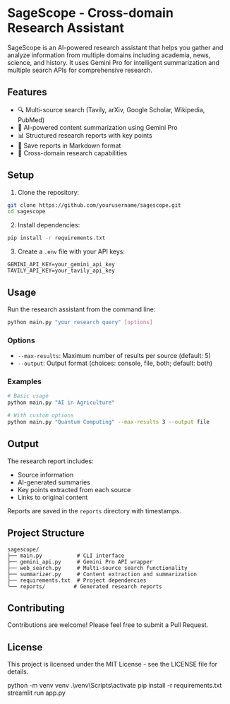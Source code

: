 # SageScope - Cross-domain Research Assistant

SageScope is an AI-powered research assistant that helps you gather and analyze information from multiple domains including academia, news, science, and history. It uses Gemini Pro for intelligent summarization and multiple search APIs for comprehensive research.

## Features

- 🔍 Multi-source search (Tavily, arXiv, Google Scholar, Wikipedia, PubMed)
- 📝 AI-powered content summarization using Gemini Pro
- 📊 Structured research reports with key points
- 💾 Save reports in Markdown format
- 🎯 Cross-domain research capabilities

## Setup

1. Clone the repository:
```bash
git clone https://github.com/yourusername/sagescope.git
cd sagescope
```

2. Install dependencies:
```bash
pip install -r requirements.txt
```

3. Create a `.env` file with your API keys:
```
GEMINI_API_KEY=your_gemini_api_key
TAVILY_API_KEY=your_tavily_api_key
```

## Usage

Run the research assistant from the command line:

```bash
python main.py "your research query" [options]
```

### Options

- `--max-results`: Maximum number of results per source (default: 5)
- `--output`: Output format (choices: console, file, both; default: both)

### Examples

```bash
# Basic usage
python main.py "AI in Agriculture"

# With custom options
python main.py "Quantum Computing" --max-results 3 --output file
```

## Output

The research report includes:
- Source information
- AI-generated summaries
- Key points extracted from each source
- Links to original content

Reports are saved in the `reports` directory with timestamps.

## Project Structure

```
sagescope/
├── main.py           # CLI interface
├── gemini_api.py     # Gemini Pro API wrapper
├── web_search.py     # Multi-source search functionality
├── summarizer.py     # Content extraction and summarization
├── requirements.txt  # Project dependencies
└── reports/         # Generated research reports
```

## Contributing

Contributions are welcome! Please feel free to submit a Pull Request.

## License

This project is licensed under the MIT License - see the LICENSE file for details. 

python -m venv venv
.\venv\Scripts\activate
pip install -r requirements.txt
streamlit run app.py